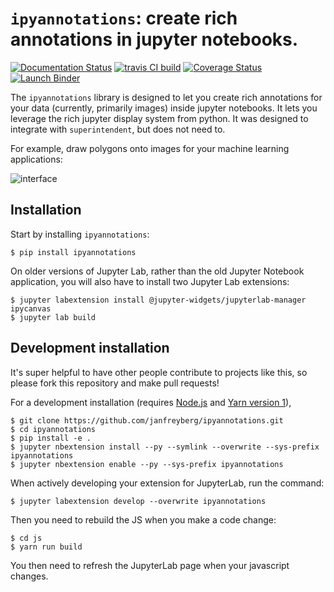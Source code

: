 # `ipyannotations`: create rich annotations in jupyter notebooks.

[![Documentation Status](https://readthedocs.org/projects/ipyannotations/badge/?version=latest)](https://ipyannotations.readthedocs.io/en/latest/?badge=latest)
[![travis CI build](https://travis-ci.com/janfreyberg/ipyannotations.svg?branch=master)](https://travis-ci.com/janfreyberg/ipyannotations)
[![Coverage Status](https://coveralls.io/repos/github/janfreyberg/ipyannotations/badge.svg?branch=master)](https://coveralls.io/github/janfreyberg/ipyannotations?branch=master)
[![Launch Binder](https://mybinder.org/badge_logo.svg)](https://mybinder.org/v2/gh/janfreyberg/ipyannotations/master?filepath=docs/quick-start.ipynb)

The `ipyannotations` library is designed to let you create rich annotations
for your data (currently, primarily images) inside jupyter notebooks. It lets
you leverage the rich jupyter display system from python. It was designed to
integrate with `superintendent`, but does not need to.

For example, draw polygons onto images for your machine learning applications:

![interface](docs/img/interface.png)

## Installation

Start by installing `ipyannotations`:

```
$ pip install ipyannotations
```

On older versions of Jupyter Lab, rather than the old Jupyter Notebook
application, you will also have to install two Jupyter Lab extensions:

```
$ jupyter labextension install @jupyter-widgets/jupyterlab-manager ipycanvas
$ jupyter lab build
```

## Development installation

It's super helpful to have other people contribute to projects like this, so
please fork this repository and make pull requests!

For a development installation (requires [Node.js](https://nodejs.org) and
[Yarn version 1](https://classic.yarnpkg.com/)),

    $ git clone https://github.com/janfreyberg/ipyannotations.git
    $ cd ipyannotations
    $ pip install -e .
    $ jupyter nbextension install --py --symlink --overwrite --sys-prefix ipyannotations
    $ jupyter nbextension enable --py --sys-prefix ipyannotations

When actively developing your extension for JupyterLab, run the command:

    $ jupyter labextension develop --overwrite ipyannotations

Then you need to rebuild the JS when you make a code change:

    $ cd js
    $ yarn run build

You then need to refresh the JupyterLab page when your javascript changes.
